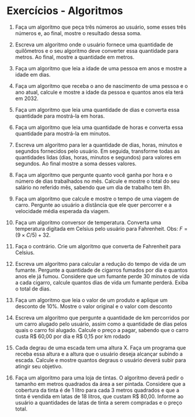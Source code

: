 # Exercícios - Algoritmos

1. Faça um algoritmo que peça três números ao usuário, some esses três números e, ao final, mostre o resultado dessa soma.

2. Escreva um algoritmo onde o usuário fornece uma quantidade de quilômetros e o seu algoritmo deve converter essa quantidade para metros. Ao final, mostre a quantidade em metros.

3. Faça um algoritmo que leia a idade de uma pessoa em anos e mostre a idade em dias.

4. Faça um algoritmo que receba o ano de nascimento de uma pessoa e o ano atual, calcule e mostre a idade da pessoa e quantos anos ela terá em 2032.

5. Faça um algoritmo que leia uma quantidade de dias e converta essa quantidade para mostrá-la em horas.

6. Faça um algoritmo que leia uma quantidade de horas e converta essa quantidade para mostrá-la em minutos.

7. Escreva um algoritmo para ler a quantidade de dias, horas, minutos e segundos fornecidos pelo usuário. Em seguida, transforme todas as quantidades lidas (dias, horas, minutos e segundos) para valores em segundos. Ao final mostre a soma desses valores.

8. Faça um algoritmo que pergunte quanto você ganha por hora e o número de dias trabalhados no mês. Calcule e mostre o total do seu salário no referido mês, sabendo que um dia de trabalho tem 8h.

9. Faça um algoritmo que calcule e mostre o tempo de uma viagem de carro. Pergunte ao usuário a distância que ele quer percorrer e a velocidade média esperada da viagem.

10. Faça um algoritmo conversor de temperatura. Converta uma temperatura digitada em Celsius pelo usuário para Fahrenheit. Obs: $F = (9\times C/5) + 32$.

11. Faça o contrário. Crie um algoritmo que converta de Fahrenheit para Celsius.

12. Escreva um algoritmo para calcular a redução do tempo de vida de um fumante. Pergunte a quantidade de cigarros fumados por dia e quantos anos ele já fumou. Considere que um fumante perde 30 minutos de vida a cada cigarro, calcule quantos dias de vida um fumante perderá. Exiba o total de dias.

13. Faça um algoritmo que leia o valor de um produto e aplique um desconto de 10%. Mostre o valor original e o valor com desconto

14. Escreva um algoritmo que pergunte a quantidade de km percorridos por um carro alugado pelo usuário, assim como a quantidade de dias pelos quais o carro foi alugado. Calcule o preço a pagar, sabendo que o carro custa R\$ 60,00 por dia e R\$ 0,15 por km rodado

15. Cada degrau de uma escada tem uma altura X. Faça um programa que receba essa altura e a altura que o usuário deseja alcançar subindo a escada. Calcule e mostre quantos degraus o usuário deverá subir para atingir seu objetivo.

16. Faça um algoritmo para uma loja de tintas. O algoritmo deverá pedir o tamanho em metros quadrados da área a ser pintada. Considere que a cobertura da tinta é de 1 litro para cada 3 metros quadrados e que a tinta é vendida em latas de 18 litros, que custam R$ 80,00. Informe ao usuário a quantidades de latas de tinta a serem compradas e o preço total.